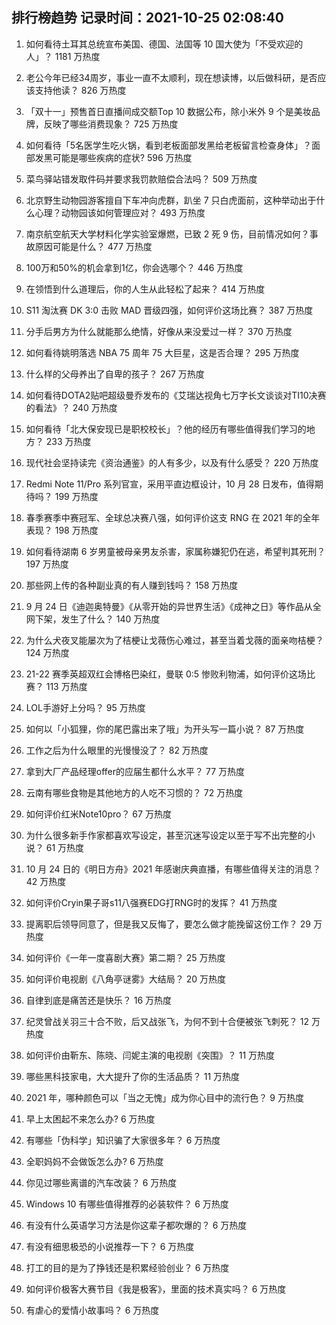 
## 排行榜趋势 记录时间：2021-10-25 02:08:40
  
  1. 如何看待土耳其总统宣布美国、德国、法国等 10 国大使为「不受欢迎的人」？ 1181 万热度
    
  2. 老公今年已经34周岁，事业一直不太顺利，现在想读博，以后做科研，是否应该支持他读？ 826 万热度
    
  3. 「双十一」预售首日直播间成交额Top 10 数据公布，除小米外 9 个是美妆品牌，反映了哪些消费现象？ 725 万热度
    
  4. 如何看待「5名医学生吃火锅，看到老板面部发黑给老板留言检查身体」？面部发黑可能是哪些疾病的症状? 596 万热度
    
  5. 菜鸟驿站错发取件码并要求我罚款赔偿合法吗？ 509 万热度
    
  6. 北京野生动物园游客擅自下车冲向虎群，趴坐 7 只白虎面前，这种举动出于什么心理？动物园该如何管理应对？ 493 万热度
    
  7. 南京航空航天大学材料化学实验室爆燃，已致 2 死 9 伤，目前情况如何？事故原因可能是什么？ 477 万热度
    
  8. 100万和50%的机会拿到1亿，你会选哪个？ 446 万热度
    
  9. 在领悟到什么道理后，你的人生从此轻松了起来？ 414 万热度
    
  10. S11 淘汰赛 DK 3:0 击败 MAD 晋级四强，如何评价这场比赛？ 387 万热度
    
  11. 分手后男方为什么就能那么绝情，好像从来没爱过一样？ 370 万热度
    
  12. 如何看待姚明落选 NBA 75 周年 75 大巨星，这是否合理？ 295 万热度
    
  13. 什么样的父母养出了自卑的孩子？ 267 万热度
    
  14. 如何看待DOTA2贴吧超级曼乔发布的《艾瑞达视角七万字长文谈谈对TI10决赛的看法》？ 240 万热度
    
  15. 如何看待「北大保安现已是职校校长」？他的经历有哪些值得我们学习的地方？ 233 万热度
    
  16. 现代社会坚持读完《资治通鉴》的人有多少，以及有什么感受？ 220 万热度
    
  17. Redmi Note 11/Pro 系列官宣，采用平直边框设计，10 月 28 日发布，值得期待吗？ 199 万热度
    
  18. 春季赛季中赛冠军、全球总决赛八强，如何评价这支 RNG 在 2021 年的全年表现？ 198 万热度
    
  19. 如何看待湖南 6 岁男童被母亲男友杀害，家属称嫌犯仍在逃，希望判其死刑？ 197 万热度
    
  20. 那些网上传的各种副业真的有人赚到钱吗？ 158 万热度
    
  21. 9 月 24 日《迪迦奥特曼》《从零开始的异世界生活》《成神之日》等作品从全网下架，发生了什么？ 140 万热度
    
  22. 为什么犬夜叉能屡次为了桔梗让戈薇伤心难过，甚至当着戈薇的面亲吻桔梗？ 124 万热度
    
  23. 21-22 赛季英超双红会博格巴染红，曼联 0:5 惨败利物浦，如何评价这场比赛？ 113 万热度
    
  24. LOL手游好上分吗？ 95 万热度
    
  25. 如何以「小狐狸，你的尾巴露出来了哦」为开头写一篇小说？ 87 万热度
    
  26. 工作之后为什么眼里的光慢慢没了？ 82 万热度
    
  27. 拿到大厂产品经理offer的应届生都什么水平？ 77 万热度
    
  28. 云南有哪些食物是其他地方的人吃不习惯的？ 72 万热度
    
  29. 如何评价红米Note10pro？ 67 万热度
    
  30. 为什么很多新手作家都喜欢写设定，甚至沉迷写设定以至于写不出完整的小说？ 61 万热度
    
  31. 10 月 24 日的《明日方舟》2021 年感谢庆典直播，有哪些值得关注的消息？ 42 万热度
    
  32. 如何评价Cryin果子哥s11八强赛EDG打RNG时的发挥？ 41 万热度
    
  33. 提离职后领导同意了，但是我又反悔了，要怎么做才能挽留这份工作？ 29 万热度
    
  34. 如何评价《一年一度喜剧大赛》第二期？ 25 万热度
    
  35. 如何评价电视剧《八角亭谜雾》大结局？ 20 万热度
    
  36. 自律到底是痛苦还是快乐？ 16 万热度
    
  37. 纪灵曾战关羽三十合不败，后又战张飞，为何不到十合便被张飞刺死？ 12 万热度
    
  38. 如何评价由靳东、陈晓、闫妮主演的电视剧《突围》？ 11 万热度
    
  39. 哪些黑科技家电，大大提升了你的生活品质？ 11 万热度
    
  40. 2021 年，哪种颜色可以「当之无愧」成为你心目中的流行色？ 9 万热度
    
  41. 早上太困起不来怎么办? 6 万热度
    
  42. 有哪些「伪科学」知识骗了大家很多年？ 6 万热度
    
  43. 全职妈妈不会做饭怎么办? 6 万热度
    
  44. 你见过哪些离谱的汽车改装？ 6 万热度
    
  45. Windows 10 有哪些值得推荐的必装软件？ 6 万热度
    
  46. 有没有什么英语学习方法是你这辈子都吹爆的？ 6 万热度
    
  47. 有没有细思极恐的小说推荐一下？ 6 万热度
    
  48. 打工的目的是为了挣钱还是积累经验创业？ 6 万热度
    
  49. 如何评价极客大赛节目《我是极客》，里面的技术真实吗？ 6 万热度
    
  50. 有虐心的爱情小故事吗？ 6 万热度
    